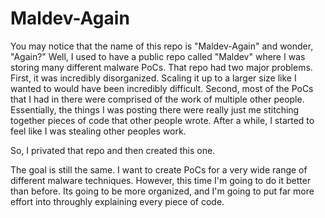# Maldev-Again

You may notice that the name of this repo is "Maldev-Again" and wonder, "Again?" Well, I used to have a public repo called "Maldev" where I was storing many different malware PoCs. 
That repo had two major problems. First, it was incredibly disorganized. Scaling it up to a larger size like I wanted to would have been incredibly difficult. 
Second, most of the PoCs that I had in there were comprised of the work of multiple other people. Essentially, the things I was posting there were really just me stitching together 
pieces of code that other people wrote. After a while, I started to feel like I was stealing other peoples work. 

So, I privated that repo and then created this one. 

The goal is still the same. I want to create PoCs for a very wide range of different malware techniques. However, this time I'm going to do it better than before. 
Its going to be more organized, and I'm going to put far more effort into throughly explaining every piece of code. 
